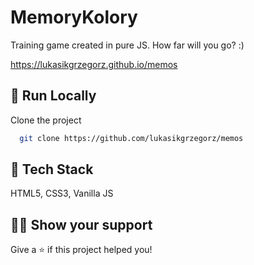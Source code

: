 
#  MemoryKolory

Training game created in pure JS. How far will you go? :)

https://lukasikgrzegorz.github.io/memos


## 🚀 Run Locally

Clone the project

```bash
  git clone https://github.com/lukasikgrzegorz/memos
```

## 📝 Tech Stack

HTML5, CSS3, Vanilla JS

## 👨‍🚀 Show your support
Give a ⭐️ if this project helped you!


